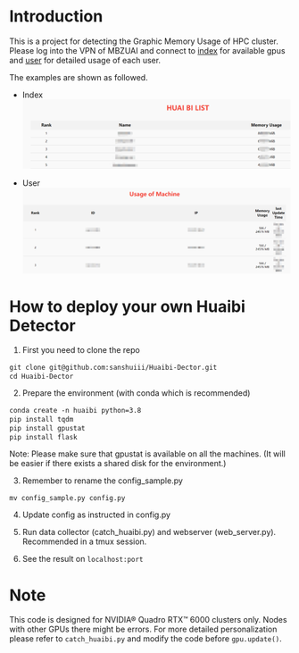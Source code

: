 # Introduction

This is a project for detecting the Graphic Memory Usage of HPC cluster. Please log into the VPN of MBZUAI and connect to [index](http://10.127.30.11:12600/) for available gpus and [user](http://10.127.30.11:12600/user) for detailed usage of each user.

The examples are shown as followed.

- Index
![index](readme_resource/index.png)

- User
![user](readme_resource/user.png)

# How to deploy your own Huaibi Detector

1. First you need to clone the repo
```
git clone git@github.com:sanshuiii/Huaibi-Dector.git
cd Huaibi-Dector
```

2. Prepare the environment (with conda which is recommended)
```
conda create -n huaibi python=3.8
pip install tqdm
pip install gpustat
pip install flask
```

Note: Please make sure that gpustat is available on all the machines. (It will be easier if there exists a shared disk for the environment.)

3. Remember to rename the config_sample.py
```
mv config_sample.py config.py
```

4. Update config as instructed in config.py

5. Run data collector (catch_huaibi.py) and webserver (web_server.py). Recommended in a tmux session.

6. See the result on ```localhost:port```

# Note
This code is designed for NVIDIA® Quadro RTX™ 6000 clusters only. Nodes with other GPUs there might be errors. For more detailed personalization please refer to ```catch_huaibi.py``` and modify the code before ```gpu.update()```.
